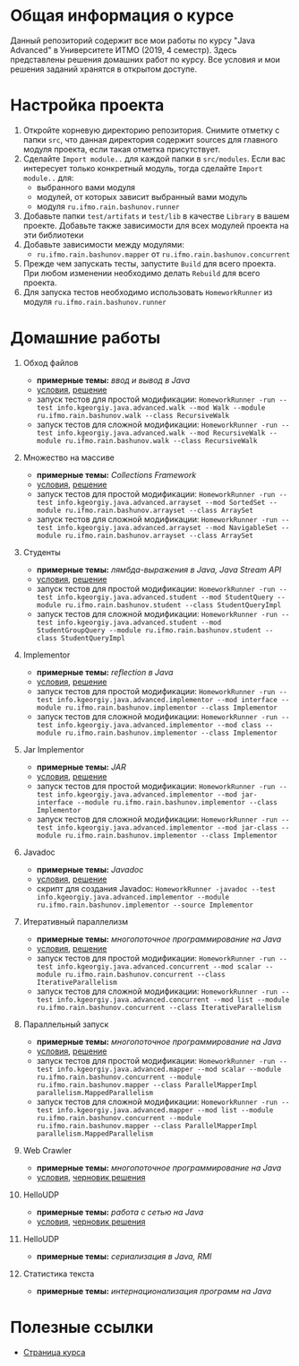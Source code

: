 # Общая информация о курсе

Данный репозиторий содержит все мои работы по курсу "Java Advanced" в Университете ИТМО (2019, 4 семестр). Здесь представлены решения домашних работ по курсу. Все условия и мои решения заданий хранятся в открытом доступе.

# Настройка проекта

1. Откройте корневую директорию репозитория. Снимите отметку с папки `src`, что данная директория содержит sources для главного модуля проекта, если такая отметка присутствует.
2. Сделайте `Import module..` для каждой папки в `src/modules`. Если вас интересует только конкретный модуль, тогда сделайте `Import module..` для:
   * выбранного вами модуля
   * модулей, от которых зависит выбранный вами модуль
   * модуля `ru.ifmo.rain.bashunov.runner`
3. Добавьте папки `test/artifats` и `test/lib` в качестве `Library` в вашем проекте. Добавьте также зависимости для всех модулей проекта на эти библиотеки
4. Добавьте зависимости между модулями:
   * `ru.ifmo.rain.bashunov.mapper` от `ru.ifmo.rain.bashunov.concurrent`
5. Прежде чем запускать тесты, запустите `Build` для всего проекта. При любом изменении необходимо делать `Rebuild` для всего проекта.
6. Для запуска тестов необходимо использовать `HomeworkRunner` из модуля `ru.ifmo.rain.bashunov.runner`

# Домашние работы

1. Обход файлов

   * **примерные темы:** _ввод и вывод в Java_
   * [условия](https://github.com/cannor147/itmo-java/tree/master/src/modules/ru.ifmo.rain.bashunov.walk/tasks.pdf), [решение](https://github.com/cannor147/itmo-java/tree/master/src/modules/ru.ifmo.rain.bashunov.walk)
   * запуск тестов для простой модификации:
     `HomeworkRunner -run --test info.kgeorgiy.java.advanced.walk --mod Walk --module ru.ifmo.rain.bashunov.walk --class RecursiveWalk`
   * запуск тестов для сложной модификации:
     `HomeworkRunner -run --test info.kgeorgiy.java.advanced.walk --mod RecursiveWalk --module ru.ifmo.rain.bashunov.walk --class RecursiveWalk`

2. Множество на массиве

   * **примерные темы:** _Collections Framework_
   * [условия](https://github.com/cannor147/itmo-java/tree/master/src/modules/ru.ifmo.rain.bashunov.arrayset/tasks.pdf), [решение](https://github.com/cannor147/itmo-java/tree/master/src/modules/ru.ifmo.rain.bashunov.arrayset)
   * запуск тестов для простой модификации:
     `HomeworkRunner -run --test info.kgeorgiy.java.advanced.arrayset --mod SortedSet --module ru.ifmo.rain.bashunov.arrayset --class ArraySet`
   * запуск тестов для сложной модификации:
     `HomeworkRunner -run --test info.kgeorgiy.java.advanced.arrayset --mod NavigableSet --module ru.ifmo.rain.bashunov.arrayset --class ArraySet`

3. Студенты

   * **примерные темы:** _лямбда-выражения в Java, Java Stream API_
   * [условия](https://github.com/cannor147/itmo-java/tree/master/src/modules/ru.ifmo.rain.bashunov.student/tasks.pdf), [решение](https://github.com/cannor147/itmo-java/tree/master/src/modules/ru.ifmo.rain.bashunov.student)
   * запуск тестов для простой модификации:
     `HomeworkRunner -run --test info.kgeorgiy.java.advanced.student --mod StudentQuery --module ru.ifmo.rain.bashunov.student --class StudentQueryImpl`
   * запуск тестов для сложной модификации:
     `HomeworkRunner -run --test info.kgeorgiy.java.advanced.student --mod StudentGroupQuery --module ru.ifmo.rain.bashunov.student --class StudentQueryImpl`

4. Implementor

   * **примерные темы:** _reflection в Java_
   * [условия](https://github.com/cannor147/itmo-java/tree/master/src/modules/ru.ifmo.rain.bashunov.implementor/tasks.pdf), [решение](https://github.com/cannor147/itmo-java/tree/master/src/modules/ru.ifmo.rain.bashunov.implementor)
   * запуск тестов для простой модификации:
     `HomeworkRunner -run --test info.kgeorgiy.java.advanced.implementor --mod interface --module ru.ifmo.rain.bashunov.implementor --class Implementor`
   * запуск тестов для сложной модификации:
     `HomeworkRunner -run --test info.kgeorgiy.java.advanced.implementor --mod class --module ru.ifmo.rain.bashunov.implementor --class Implementor`

5. Jar Implementor

   * **примерные темы:** _JAR_
   * [условия](https://github.com/cannor147/itmo-java/tree/master/src/modules/ru.ifmo.rain.bashunov.implementor/tasks.pdf), [решение](https://github.com/cannor147/itmo-java/tree/master/src/modules/ru.ifmo.rain.bashunov.implementor)
   * запуск тестов для простой модификации:
     `HomeworkRunner -run --test info.kgeorgiy.java.advanced.implementor --mod jar-interface --module ru.ifmo.rain.bashunov.implementor --class Implementor`
   * запуск тестов для сложной модификации:
     `HomeworkRunner -run --test info.kgeorgiy.java.advanced.implementor --mod jar-class --module ru.ifmo.rain.bashunov.implementor --class Implementor`

6. Javadoc

   * **примерные темы:** _Javadoc_
   * [условия](https://github.com/cannor147/itmo-java/tree/master/src/modules/ru.ifmo.rain.bashunov.implementor/tasks.pdf), [решение](https://github.com/cannor147/itmo-java/tree/master/src/modules/ru.ifmo.rain.bashunov.implementor)
   * скрипт для создания Javadoc:
     `HomeworkRunner -javadoc --test info.kgeorgiy.java.advanced.implementor --module ru.ifmo.rain.bashunov.implementor --source Implementor`

7. Итеративный параллелизм

   * **примерные темы:** _многопоточное программирование на Java_
   * [условия](https://github.com/cannor147/itmo-java/tree/master/src/modules/ru.ifmo.rain.bashunov.concurrent/tasks.pdf), [решение](https://github.com/cannor147/itmo-java/tree/master/src/modules/ru.ifmo.rain.bashunov.concurrent)
   * запуск тестов для простой модификации:
     `HomeworkRunner -run --test info.kgeorgiy.java.advanced.concurrent --mod scalar --module ru.ifmo.rain.bashunov.concurrent --class IterativeParallelism`
   * запуск тестов для сложной модификации:
     `HomeworkRunner -run --test info.kgeorgiy.java.advanced.concurrent --mod list --module ru.ifmo.rain.bashunov.concurrent --class IterativeParallelism`

8. Параллельный запуск

   * **примерные темы:** _многопоточное программирование на Java_
   * [условия](https://github.com/cannor147/itmo-java/tree/master/src/modules/ru.ifmo.rain.bashunov.mapper/tasks.pdf), [решение](https://github.com/cannor147/itmo-java/tree/master/src/modules/ru.ifmo.rain.bashunov.mapper)
   * запуск тестов для простой модификации:
     `HomeworkRunner -run --test info.kgeorgiy.java.advanced.mapper --mod scalar --module ru.ifmo.rain.bashunov.concurrent --module ru.ifmo.rain.bashunov.mapper --class ParallelMapperImpl parallelism.MappedParallelism`
   * запуск тестов для сложной модификации:
     `HomeworkRunner -run --test info.kgeorgiy.java.advanced.mapper --mod list --module ru.ifmo.rain.bashunov.concurrent --module ru.ifmo.rain.bashunov.mapper --class ParallelMapperImpl parallelism.MappedParallelism`

9. Web Crawler

   * **примерные темы:** _многопоточное программирование на Java_
   * [условия](https://github.com/cannor147/itmo-java/tree/master/src/modules/ru.ifmo.rain.bashunov.crawler/tasks.pdf), [черновик решения](https://github.com/cannor147/itmo-java/tree/master/src/modules/ru.ifmo.rain.bashunov.crawler)

10. HelloUDP

    * **примерные темы:** _работа с сетью на Java_
    * [условия](https://github.com/cannor147/itmo-java/tree/master/src/modules/ru.ifmo.rain.bashunov.hello/tasks.pdf), [черновик решения](https://github.com/cannor147/itmo-java/tree/master/src/modules/ru.ifmo.rain.bashunov.hello)

11. HelloUDP

    * **примерные темы:** _сериализация в Java, RMI_

12. Статистика текста

    * **примерные темы:** _интернационализация программ на Java_


# Полезные ссылки

* [Страница курса](http://www.kgeorgiy.info/courses/java-advanced/)

